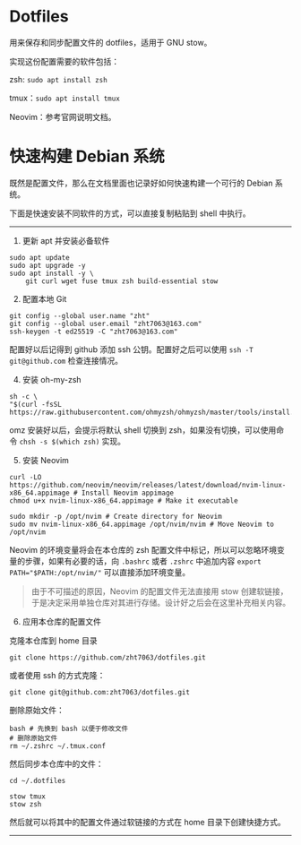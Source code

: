 # Dotfiles

用来保存和同步配置文件的 dotfiles，适用于 GNU stow。

实现这份配置需要的软件包括：

zsh: `sudo apt install zsh`

tmux：`sudo apt install tmux`

Neovim：参考官网说明文档。

# 快速构建 Debian 系统

既然是配置文件，那么在文档里面也记录好如何快速构建一个可行的 Debian 系统。

下面是快速安装不同软件的方式，可以直接复制粘贴到 shell 中执行。

---

1. 更新 apt 并安装必备软件

```shell
sudo apt update 
sudo apt upgrade -y 
sudo apt install -y \
    git curl wget fuse tmux zsh build-essential stow
```

2. 配置本地 Git

```shell
git config --global user.name "zht"
git config --global user.email "zht7063@163.com"
ssh-keygen -t ed25519 -C "zht7063@163.com"
```

配置好以后记得到 github 添加 ssh 公钥。配置好之后可以使用 `ssh -T git@github.com` 检查连接情况。

4. 安装 oh-my-zsh

```shell
sh -c \
"$(curl -fsSL https://raw.githubusercontent.com/ohmyzsh/ohmyzsh/master/tools/install.sh)"
```

omz 安装好以后，会提示将默认 shell 切换到 zsh，如果没有切换，可以使用命令 `chsh -s $(which zsh)` 实现。

5. 安装 Neovim

```shell
curl -LO https://github.com/neovim/neovim/releases/latest/download/nvim-linux-x86_64.appimage # Install Neovim appimage
chmod u+x nvim-linux-x86_64.appimage # Make it executable

sudo mkdir -p /opt/nvim # Create directory for Neovim 
sudo mv nvim-linux-x86_64.appimage /opt/nvim/nvim # Move Neovim to /opt/nvim

```

Neovim 的环境变量将会在本仓库的 zsh 配置文件中标记，所以可以忽略环境变量的步骤，如果有必要的话，向 `.bashrc` 或者 `.zshrc` 中追加内容 `export PATH="$PATH:/opt/nvim/"` 可以直接添加环境变量。

> 由于不可描述的原因，Neovim 的配置文件无法直接用 stow 创建软链接，于是决定采用单独仓库对其进行存储。设计好之后会在这里补充相关内容。

6. 应用本仓库的配置文件

克隆本仓库到 home 目录

```shell
git clone https://github.com/zht7063/dotfiles.git
```

或者使用 ssh 的方式克隆：

```shell
git clone git@github.com:zht7063/dotfiles.git
```

删除原始文件：

```shell
bash # 先换到 bash 以便于修改文件
# 删除原始文件
rm ~/.zshrc ~/.tmux.conf
```

然后同步本仓库中的文件：

```shell
cd ~/.dotfiles 

stow tmux
stow zsh
```
然后就可以将其中的配置文件通过软链接的方式在 home 目录下创建快捷方式。

---

